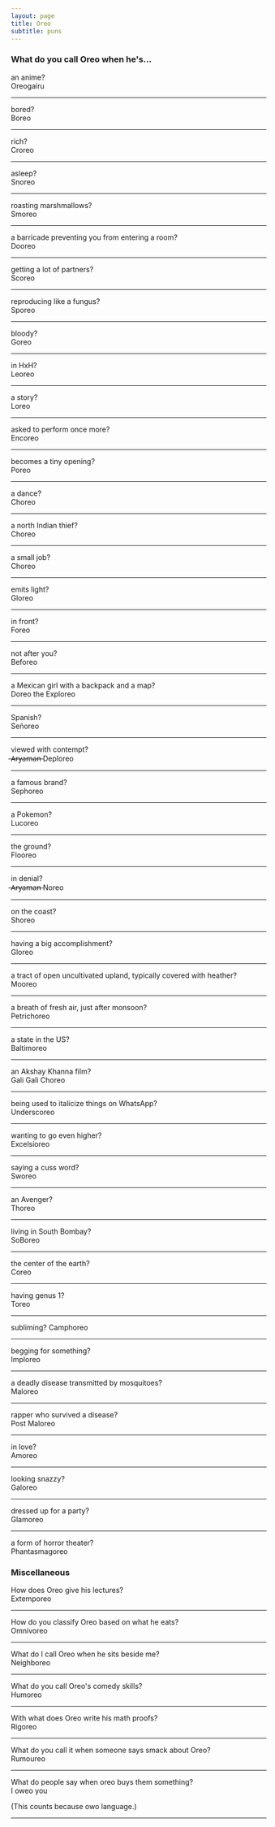 ```yaml
---
layout: page
title: Oreo
subtitle: puns
---
```


### What do you call Oreo when he's...

an anime?  
Oreogairu

---

bored?  
Boreo

---

rich?  
Croreo

---

asleep?  
Snoreo

---

roasting marshmallows?  
Smoreo

---

a barricade preventing you from entering a room?  
Dooreo

---

getting a lot of partners?  
Scoreo

---

reproducing like a fungus?  
Sporeo

---

bloody?  
Goreo

---

in HxH?  
Leoreo

---

a story?  
Loreo

---

asked to perform once more?  
Encoreo

---

becomes a tiny opening?  
Poreo

---

a dance?  
Choreo

---

a north Indian thief?  
Choreo

---

a small job?  
Choreo

---

emits light?  
Gloreo

---

in front?  
Foreo

---

not after you?  
Beforeo

---

a Mexican girl with a backpack and a map?  
Doreo the Exploreo

---

Spanish?  
Señoreo

---

viewed with contempt?  
 ̶A̶r̶y̶a̶m̶a̶n̶  Deploreo

---

a famous brand?  
Sephoreo

---

a Pokemon?  
Lucoreo

---

the ground?  
Flooreo

---

in denial?  
 ̶A̶r̶y̶a̶m̶a̶n̶  Noreo

---

on the coast?  
Shoreo

---

having a big accomplishment?  
Gloreo

---

a tract of open uncultivated upland, typically covered with heather?  
Mooreo

---

a breath of fresh air, just after monsoon?  
Petrichoreo

---

a state in the US?  
Baltimoreo

---

an Akshay Khanna film?  
Gali Gali Choreo

---

being used to italicize things on WhatsApp?  
Underscoreo  

---

wanting to go even higher?  
Excelsioreo

---

saying a cuss word?  
Sworeo

---

an Avenger?  
Thoreo

---

living in South Bombay?  
SoBoreo

---

the center of the earth?  
Coreo

---

having genus 1?  
Toreo

---

subliming?
Camphoreo

---

begging for something?  
Imploreo

---

a deadly disease transmitted by mosquitoes?  
Maloreo

---

rapper who survived a disease?  
Post Maloreo

---

in love?  
Amoreo

---

looking snazzy?  
Galoreo

---

dressed up for a party?  
Glamoreo

---

a form of horror theater?  
Phantasmagoreo

### Miscellaneous

How does Oreo give his lectures?  
Extemporeo

---

How do you classify Oreo based on what he eats?  
Omnivoreo

---

What do I call Oreo when he sits beside me?  
Neighboreo

---

What do you call Oreo's comedy skills?  
Humoreo

---

With what does Oreo write his math proofs?  
Rigoreo

---

What do you call it when someone says smack about Oreo?  
Rumoureo

---

What do people say when oreo buys them something?  
I oweo you

(This counts because owo language.)

---
